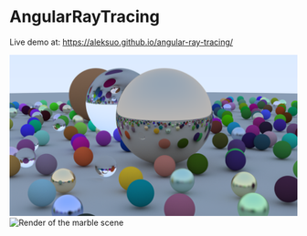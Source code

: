 # AngularRayTracing

Live demo at: https://aleksuo.github.io/angular-ray-tracing/

![Render of the default scene](readme_render.png)
![Render of the marble scene](marble_example.png)
